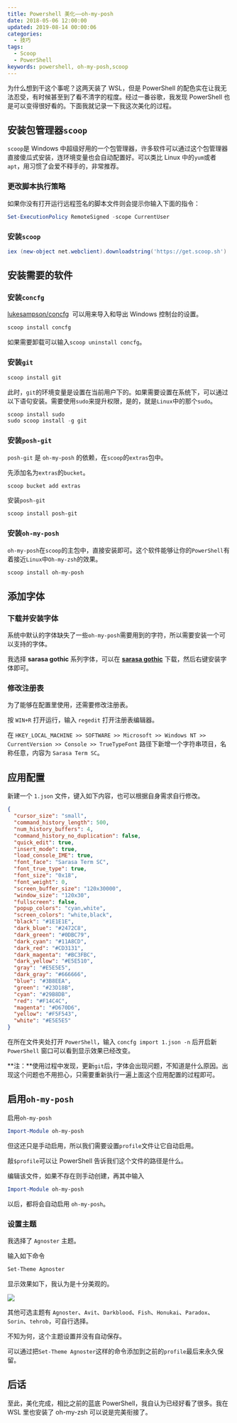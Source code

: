```yaml
---
title: Powershell 美化——oh-my-posh
date: 2018-05-06 12:00:00
updated: 2019-08-14 00:00:06
categories:
  - 技巧
tags:
  - Scoop
  - PowerShell
keywords: powershell, oh-my-posh,scoop
---
```


为什么想到干这个事呢？这两天装了 WSL，但是 PowerShell 的配色实在让我无法忍受，有时候甚至到了看不清字的程度。经过一番谷歌，我发现 PowerShell 也是可以变得很好看的。下面我就记录一下我这次美化的过程。

<!--more-->

## 安装包管理器`scoop`

`scoop`是 Windows 中超级好用的一个包管理器，许多软件可以通过这个包管理器直接傻瓜式安装，连环境变量也会自动配置好。可以类比 Linux 中的`yum`或者`apt`，用习惯了会爱不释手的，非常推荐。

### 更改脚本执行策略

如果你没有打开运行远程签名的脚本文件则会提示你输入下面的指令：

```powershell
Set-ExecutionPolicy RemoteSigned -scope CurrentUser
```

### 安装`scoop`

```powershell
iex (new-object net.webclient).downloadstring('https://get.scoop.sh')
```

## 安装需要的软件

### 安装`concfg`

[lukesampson/concfg](https://github.com/lukesampson/concfg)  可以用来导入和导出 Windows 控制台的设置。

```powershell
scoop install concfg
```

如果需要卸载可以输入`scoop uninstall concfg`。

### 安装`git`

```powershell
scoop install git
```

此时，`git`的环境变量是设置在当前用户下的。如果需要设置在系统下，可以通过以下语句安装。需要使用`sudo`来提升权限，是的，就是`Linux`中的那个`sudo`。

```powershell
scoop install sudo
sudo scoop install -g git
```

### 安装`posh-git`

`posh-git` 是 `oh-my-posh` 的依赖，在`scoop`的`extras`包中。

先添加名为`extras`的`bucket`。

```powershell
scoop bucket add extras
```

安装`posh-git`

```powershell
scoop install posh-git
```

### 安装`oh-my-posh`

`oh-my-posh`在`scoop`的主包中，直接安装即可。这个软件能够让你的`PowerShell`有着接近`Linux`中`Oh-my-zsh`的效果。

```powershell
scoop install oh-my-posh
```

## 添加字体

### 下载并安装字体

系统中默认的字体缺失了一些`oh-my-posh`需要用到的字符，所以需要安装一个可以支持的字体。

我选择 **sarasa gothic** 系列字体，可以在 [**sarasa gothic**](https://github.com/be5invis/Sarasa-Gothic/releases) 下载，然后右键安装字体即可。

### 修改注册表

为了能够在配置里使用，还需要修改注册表。

按 `WIN+R` 打开运行，输入 `regedit` 打开注册表编辑器。

在 `HKEY_LOCAL_MACHINE >> SOFTWARE >> Microsoft >> Windows NT >> CurrentVersion >> Console >> TrueTypeFont` 路径下新增一个字符串项目，名称任意，内容为 `Sarasa Term SC`。

## 应用配置

新建一个 `1.json` 文件，键入如下内容，也可以根据自身需求自行修改。

```json
{
  "cursor_size": "small",
  "command_history_length": 500,
  "num_history_buffers": 4,
  "command_history_no_duplication": false,
  "quick_edit": true,
  "insert_mode": true,
  "load_console_IME": true,
  "font_face": "Sarasa Term SC",
  "font_true_type": true,
  "font_size": "0x18",
  "font_weight": 0,
  "screen_buffer_size": "120x30000",
  "window_size": "120x30",
  "fullscreen": false,
  "popup_colors": "cyan,white",
  "screen_colors": "white,black",
  "black": "#1E1E1E",
  "dark_blue": "#2472C8",
  "dark_green": "#0DBC79",
  "dark_cyan": "#11A8CD",
  "dark_red": "#CD3131",
  "dark_magenta": "#BC3FBC",
  "dark_yellow": "#E5E510",
  "gray": "#E5E5E5",
  "dark_gray": "#666666",
  "blue": "#3B8EEA",
  "green": "#23D18B",
  "cyan": "#29B8DB",
  "red": "#F14C4C",
  "magenta": "#D670D6",
  "yellow": "#F5F543",
  "white": "#E5E5E5"
}
```

在所在文件夹处打开 `PowerShell`，输入 `concfg import 1.json -n` 后开启新 `PowerShell` 窗口可以看到显示效果已经改变。

**注：**使用过程中发现，更新`git`后，字体会出现问题，不知道是什么原因。出现这个问题也不用担心，只需要重新执行一遍上面这个应用配置的过程即可。

## 启用`oh-my-posh`

启用`oh-my-posh`

```powershell
Import-Module oh-my-posh
```

但这还只是手动启用，所以我们需要设置`profile`文件让它自动启用。

敲`$profile`可以让 PowerShell 告诉我们这个文件的路径是什么。

编辑该文件，如果不存在则手动创建，再其中输入

```powershell
Import-Module oh-my-posh
```

以后，都将会自动启用 `oh-my-posh`。

### 设置主题

我选择了 `Agnoster` 主题。

输入如下命令

```powershell
Set-Theme Agnoster
```

显示效果如下，我认为是十分美观的。

![](https://img.iszy.cc/20190318211904.png)

其他可选主题有 `Agnoster`、`Avit`、`Darkblood`、`Fish`、`Honukai`、`Paradox`、`Sorin`、`tehrob`，可自行选择。

不知为何，这个主题设置并没有自动保存。

可以通过把`Set-Theme Agnoster`这样的命令添加到之前的`profile`最后来永久保留。

## 后话

至此，美化完成，相比之前的蓝底 PowerShell，我自认为已经好看了很多。我在 WSL 里也安装了 oh-my-zsh 可以说是完美衔接了。
